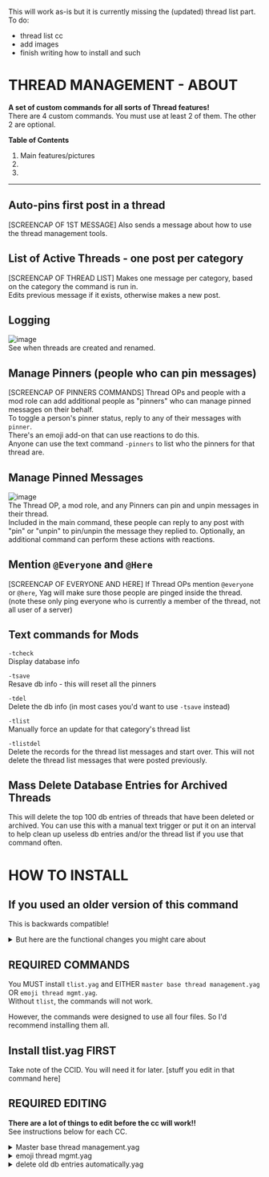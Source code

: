 This will work as-is but it is currently missing the (updated) thread list part.
To do:
- thread list cc
- add images
- finish writing how to install and such

# THREAD MANAGEMENT - ABOUT 
**A set of custom commands for all sorts of Thread features!**    
There are 4 custom commands. You must use at least 2 of them. The other 2 are optional.

**Table of Contents**       
1. Main features/pictures      
2. 
3. 

--------


## Auto-pins first post in a thread
[SCREENCAP OF 1ST MESSAGE]
Also sends a message about how to use the thread management tools.

## List of Active Threads -  one post per category
[SCREENCAP OF THREAD LIST]
Makes one message per category, based on the category the command is run in.     
Edits previous message if it exists, otherwise makes a new post.

## Logging
![image](https://user-images.githubusercontent.com/20410737/181127576-629fedd2-bbbd-4cea-9557-281c96e0f3c0.png)      
See when threads are created and renamed.

## Manage Pinners (people who can pin messages)
[SCREENCAP OF PINNERS COMMANDS]
Thread OPs and people with a mod role can add additional people as "pinners" who can manage pinned messages on their behalf.     
To toggle a person's pinner status, reply to any of their messages with `pinner`.     
There's an emoji add-on that can use reactions to do this.      
Anyone can use the text command `-pinners` to list who the pinners for that thread are.


## Manage Pinned Messages
![image](https://user-images.githubusercontent.com/20410737/181127916-5cd2e538-8a4b-467e-8c85-c9368a2e7b62.png)      
The Thread OP, a mod role, and any Pinners can pin and unpin messages in their thread.      
Included in the main command, these people can reply to any post with "pin" or "unpin" to pin/unpin the message they replied to.
Optionally, an additional command can perform these actions with reactions.

## Mention `@Everyone` and `@Here`
[SCREENCAP OF EVERYONE AND HERE]
If Thread OPs mention `@everyone` or `@here`, Yag will make sure those people are pinged inside the thread.    
(note these only ping everyone who is currently a member of the thread, not all user of a server)

## Text commands for Mods
`-tcheck`     
Display database info

`-tsave`     
Resave db info - this will reset all the pinners

`-tdel`     
Delete the db info (in most cases you'd want to use `-tsave` instead)

`-tlist`     
Manually force an update for that category's thread list

`-tlistdel`    
Delete the records for the thread list messages and start over. This will not delete the thread list messages that were posted previously.

## Mass Delete Database Entries for Archived Threads
This will delete the top 100 db entries of threads that have been deleted or archived. You can use this with a manual text trigger or put it on an interval to help clean up useless db entries and/or the thread list if you use that command often.


# HOW TO INSTALL

## If you used an older version of this command
This is backwards compatible!    
<details><summary>But here are the functional changes you might care about</summary>
details here
</details>

## REQUIRED COMMANDS
You MUST install `tlist.yag` and EITHER `master base thread management.yag` OR `emoji thread mgmt.yag`.     
Without `tlist`, the commands will not work.

However, the commands were designed to use all four files. So I'd recommend installing them all.

## Install tlist.yag FIRST
Take note of the CCID. You will need it for later.
[stuff you edit in that command here]

## REQUIRED EDITING
**There are a lot of things to edit before the cc will work!!**      
See instructions below for each CC.

<details><summary>Master base thread management.yag</summary>
instructions
</details>

<details><summary>emoji thread mgmt.yag</summary>
instructions
</details>

<details><summary>delete old db entries automatically.yag</summary>
instructions
</details>
